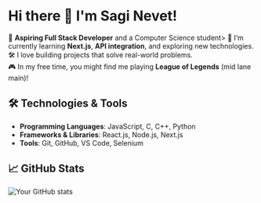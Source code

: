 # Hi there 👋 I'm Sagi Nevet!

🚀 **Aspiring Full Stack Developer** and a Computer Science student> 
🌱 I’m currently learning **Next.js**, **API integration**, and exploring new technologies.  
🛠️ I love building projects that solve real-world problems.  
🎮 In my free time, you might find me playing **League of Legends** (mid lane main)!

## 🛠 Technologies & Tools
- **Programming Languages**: JavaScript, C, C++, Python
- **Frameworks & Libraries**: React.js, Node.js, Next.js
- **Tools**: Git, GitHub, VS Code, Selenium

## 📈 GitHub Stats
![Your GitHub stats](https://github-readme-stats.vercel.app/api?username=SagiNevet&show_icons=true&theme=dark)

